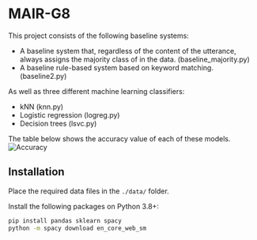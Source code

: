 # MAIR-G8

This project consists of the following baseline systems:

- A baseline system that, regardless of the content of the utterance, always assigns the majority class of in the data. (baseline_majority.py)
- A baseline rule-based system based on keyword matching. (baseline2.py)

As well as three different machine learning classifiers:

- kNN (knn.py)
- Logistic regression (logreg.py)
- Decision trees (lsvc.py)

The table below shows the accuracy value of each of these models.
![Accuracy](https://user-images.githubusercontent.com/113440512/190705271-9dd0c622-f359-4fe5-a8f8-ff54bd6ae8c9.png)

## Installation

Place the required data files in the `./data/` folder.

Install the following packages on Python 3.8+:

```bash
pip install pandas sklearn spacy
python -m spacy download en_core_web_sm
```
